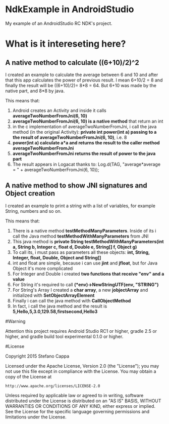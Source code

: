 # NdkExample in AndroidStudio
My example of an AndroidStudio RC NDK's project.


# What is it intereseting here?

## A native method to calculate ((6+10)/2)^2

I created an example to calculate the average between 6 and 10 and after that this app calculates the power of previous result.
I mean 6+10/2 = 8 and finally the result will be ((6+10)/2)= 8\*8 = 64.
But 6+10 was made by the native part, and 8\*8 by java.

This means that:<br>
1. Android creates an Activity and inside it calls **averageTwoNumberFromJni(6, 10)**<br>
2. **averageTwoNumberFromJni(6, 10) is a native method** that return an int<br>
3. in the c implementation of averageTwoNumberFromJni, i call the java method (in the original Activity): **private int power(int a) passing to a the result of averageTwoNumberFromJni(6, 10)**, i.e. 8<br>
4. **power(int a) calculate a\*a and returns the result to the caller method averageTwoNumberFromJni**<br>
5. **averageTwoNumberFromJni returns the result of power to the java part**<br>
6. The result appears in Logacat thanks to: Log.d(TAG, "average\*average = " + averageTwoNumberFromJni(6, 10));


## A native method to show JNI signatures and Object creation

I created an example to print a string with a list of variables, for example String, numbers and so on.

This means that:<br>
1. There is a native method **testMethodManyParameters**. Inside of its i call the Java method **testMethodWithManyParameters** from JNI<br>
2. This java method is **private String testMethodWithManyParameters(int a, String b, Integer c, float d, Double e, String[] f, Object g)**<br>
3. To call its, i must pass as parameters all these objects: **int, String, Integer, float, Double, Object and String[]**<br>
4. int and float are simple, because i can use **jint** and **jfloat**, but for Java Object it's more complicated<br>
5. For Integer and Double i created **two functions that receive "env" and a value**<br>
6. For String it's required to call **(*env)->NewStringUTF(env, "STRING")**<br>
7. For String's Array I created a **char array**, a new **jobjectArray** and initialized with **SetObjectArrayElement**<br>
8. Finally i can call the java method with **CallObjectMethod**<br>
9. In fact, i call the java method and the result is **5,Hello,5,3.0,129.58,firstsecond,Hello3**


#Warning

Attention this project requires Android Studio RC1 or higher, gradle 2.5  or higher, and gradle build tool experimental 0.1.0 or higher.


#License

Copyright 2015 Stefano Cappa
  
Licensed under the Apache License, Version 2.0 (the "License");
you may not use this file except in compliance with the License.
You may obtain a copy of the License at

    http://www.apache.org/licenses/LICENSE-2.0

Unless required by applicable law or agreed to in writing, software
distributed under the License is distributed on an "AS IS" BASIS,
WITHOUT WARRANTIES OR CONDITIONS OF ANY KIND, either express or implied.
See the License for the specific language governing permissions and
limitations under the License.
